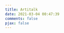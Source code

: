 ```yaml
---
title: Artitalk
date: 2021-03-04 00:47:39
comments: false
pjax: false
---
```



<script type="text/javascript" src="https://cdn.jsdelivr.net/npm/artitalk"></script>

<div id="artitalk_main"></div>
<script>
  new Artitalk({
    appId: 'x6Xrm25KxlQ4uNpMEJCEVQmt-MdYXbMMI',
    appKey: 'COsaVIUsF0Kei0TGMt1CcFQg',
    color1: 'linear-gradient(135deg, #87C89D 20%, #FFD972 40%, #EFA7A7 70%, #FCBCB8 95%)', 
    color2: 'linear-gradient(-45deg, rgb(225, 164, 200) 10%, rgb(200, 180, 235) 35%, rgb(149, 208, 242) 70%, #6bb5eb 90%)', 
    color3: '#FFFFFF', 
    pageSize: 10, 
    atComment: 0,
  })
</script>